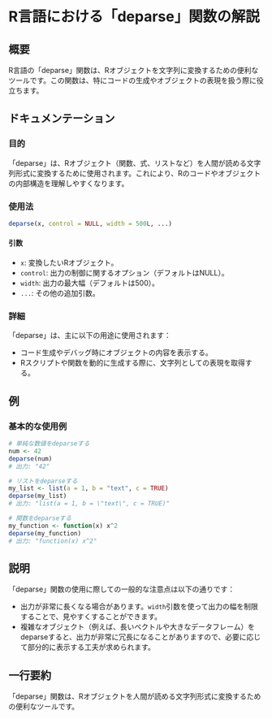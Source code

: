 <!--
Meta Description: # R言語における「deparse」関数の解説 ## 概要 R言語の「deparse」関数は、Rオブジェクトを文字列に変換するための便利なツールです。この関数は、特にコードの生成やオブジェクトの表現を扱う際に役立ちます。 ## ドキュメンテーション ### 目的 「deparse」は、Rオブジェクト...
Meta Keywords: deparse, width, 関数は, control, num
-->

# R言語における「deparse」関数の解説

## 概要
R言語の「deparse」関数は、Rオブジェクトを文字列に変換するための便利なツールです。この関数は、特にコードの生成やオブジェクトの表現を扱う際に役立ちます。

## ドキュメンテーション
### 目的
「deparse」は、Rオブジェクト（関数、式、リストなど）を人間が読める文字列形式に変換するために使用されます。これにより、Rのコードやオブジェクトの内部構造を理解しやすくなります。

### 使用法
```R
deparse(x, control = NULL, width = 500L, ...)
```

#### 引数
- `x`: 変換したいRオブジェクト。
- `control`: 出力の制御に関するオプション（デフォルトはNULL）。
- `width`: 出力の最大幅（デフォルトは500）。
- `...`: その他の追加引数。

### 詳細
「deparse」は、主に以下の用途に使用されます：
- コード生成やデバッグ時にオブジェクトの内容を表示する。
- Rスクリプトや関数を動的に生成する際に、文字列としての表現を取得する。

## 例
### 基本的な使用例
```R
# 単純な数値をdeparseする
num <- 42
deparse(num)
# 出力: "42"

# リストをdeparseする
my_list <- list(a = 1, b = "text", c = TRUE)
deparse(my_list)
# 出力: "list(a = 1, b = \"text\", c = TRUE)"

# 関数をdeparseする
my_function <- function(x) x^2
deparse(my_function)
# 出力: "function(x) x^2"
```

## 説明
「deparse」関数の使用に際しての一般的な注意点は以下の通りです：
- 出力が非常に長くなる場合があります。`width`引数を使って出力の幅を制限することで、見やすくすることができます。
- 複雑なオブジェクト（例えば、長いベクトルや大きなデータフレーム）をdeparseすると、出力が非常に冗長になることがありますので、必要に応じて部分的に表示する工夫が求められます。

## 一行要約
「deparse」関数は、Rオブジェクトを人間が読める文字列形式に変換するための便利なツールです。